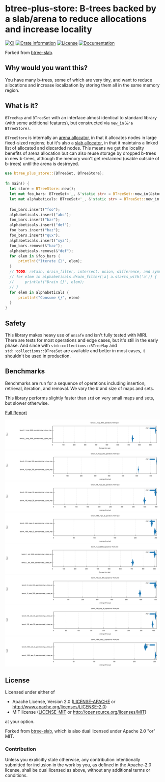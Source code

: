 # btree-plus-store: B-trees backed by a slab/arena to reduce allocations and increase locality

[![CI](https://github.com/Jakobeha/btree-plus-store/workflows/CI/badge.svg)](https://github.com/Jakobeha/btree-plus-store/actions)
[![Crate information](https://img.shields.io/crates/v/btree-plus-store.svg?style=flat-square)](https://crates.io/crates/btree-plus-store)
[![License](https://img.shields.io/crates/l/btree-plus-store.svg?style=flat-square)](https://github.com/Jakobeha/btree-plus-store#license)
[![Documentation](https://img.shields.io/badge/docs-latest-blue.svg?style=flat-square)](https://docs.rs/btree-plus-store)

Forked from [btree-slab](https://github.com/timothee-haudebourg/btree-slab).

## Why would you want this?

You have many b-trees, some of which are very tiny, and want to reduce allocations and increase localization by storing them all in the same memory region.

## What is it?

`BTreeMap` and `BTreeSet` with an interface almost identical to standard library (with some additional features), but constructed via `new_in(&'a BTreeStore)`.

`BTreeStore` is internally an [arena allocator](https://en.wikipedia.org/wiki/Region-based_memory_management), in that it allocates nodes in large fixed-sized regions; but it's also a [slab allocator](https://en.wikipedia.org/wiki/Slab_allocation), in that it maintains a linked list of allocated and discarded nodes. This means we get the locality benefits of arena allocation but can also reuse storage by dropped b-trees in new b-trees, although the memory won't get reclaimed (usable outside of b-trees) until the arena is destroyed.

```rust
use btree_plus_store::{BTreeSet, BTreeStore};

fn main() {
  let store = BTreeStore::new();
  let mut foo_bars: BTreeSet<'_, &'static str> = BTreeSet::new_in(&store);
  let mut alphabeticals: BTreeSet<'_, &'static str> = BTreeSet::new_in(&store);
  
  foo_bars.insert("foo");
  alphabeticals.insert("abc");
  foo_bars.insert("bar");
  alphabeticals.insert("def");
  foo_bars.insert("baz");
  foo_bars.insert("qux");
  alphabeticals.insert("xyz");
  foo_bars.remove(&"baz");
  alphabeticals.remove(&"def");
  for elem in &foo_bars {
      println!("Iterate {}", elem);
  }
  // TODO: retain, drain_filter, intersect, union, difference, and symmetric_difference
  // for elem in alphabeticals.drain_filter(|a| a.starts_with('a')) {
  //     println!("Drain {}", elem);
  // }
  for elem in alphabeticals {
      println!("Consume {}", elem)
  }
}
```

## Safety

This library makes heavy use of `unsafe` and isn't fully tested with MIRI. There are tests for most operations and edge cases, but it's still in the early phase. And since with `std::collections::BTreeMap` and `std::collections::BTreeSet` are available and better in most cases, it shouldn't be used in production.

## Benchmarks

Benchmarks are run for a sequence of operations including insertion, retrieval, iteration, and removal. We vary the # and size of maps and sets.

This library performs slightly faster than `std` on very small maps and sets, but slower otherwise.

[Full Report](criterion/report/index.html)

![1_map_3000_operations](criterion/bench_1_map_3000_operations/report/violin.svg)
![10_maps_300_operations](criterion/bench_10_maps_300_operations/report/violin.svg)
![100_maps_30_operations](criterion/bench_100_maps_30_operations/report/violin.svg)
![1000_maps_3_operations](criterion/bench_1000_maps_3_operations/report/violin.svg)
![1_set_3000_operations](criterion/bench_1_set_3000_operations/report/violin.svg)
![10_sets_300_operations](criterion/bench_10_sets_300_operations/report/violin.svg)
![100_sets_30_operations](criterion/bench_100_sets_30_operations/report/violin.svg)
![1000_sets_3_operations](criterion/bench_1000_sets_3_operations/report/violin.svg)

## License

Licensed under either of

 * Apache License, Version 2.0 ([LICENSE-APACHE](LICENSE-APACHE) or http://www.apache.org/licenses/LICENSE-2.0)
 * MIT license ([LICENSE-MIT](LICENSE-MIT) or http://opensource.org/licenses/MIT)

at your option.

Forked from [btree-slab](https://github.com/timothee-haudebourg/btree-slab), which is also dual licensed under Apache 2.0 "or" MIT.

### Contribution

Unless you explicitly state otherwise, any contribution intentionally submitted for inclusion in the work by you, as defined in the Apache-2.0 license, shall be dual licensed as above, without any additional terms or conditions.
